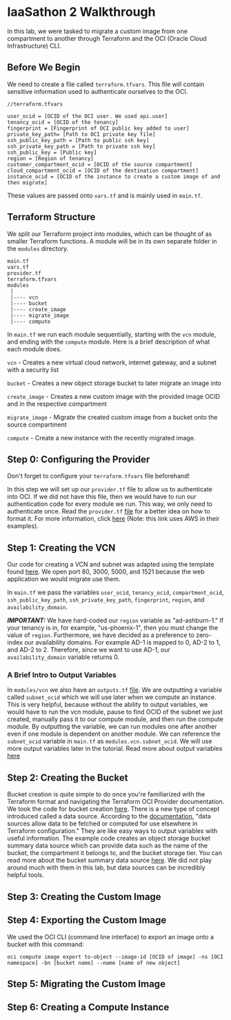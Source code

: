 # IaaSathon 2 Walkthrough

In this lab, we were tasked to migrate a custom image from one compartment to another through Terraform and the OCI (Oracle Cloud Infrastructure) CLI.

## Before We Begin

We need to create a file called `terraform.tfvars`. This file will contain sensitive information used to authenticate ourselves to the OCI.

```
//terraform.tfvars

user_ocid = [OCID of the OCI user. We used api.user]
tenancy_ocid = [OCID of the tenancy]
fingerprint = [Fingerprint of OCI public key added to user]
private_key_path= [Path to OCI private key file]
ssh_public_key_path = [Path to public ssh key]
ssh_private_key_path = [Path to private ssh key]
ssh_public_key = [Public key]
region = [Region of tenancy]
customer_compartment_ocid = [OCID of the source compartment]
cloud_compartment_ocid = [OCID of the destination compartment]
instance_ocid = [OCID of the instance to create a custom image of and then migrate]
```

These values are passed onto `vars.tf` and is mainly used in `main.tf`.

## Terraform Structure

We split our Terraform project into modules, which can be thought of as smaller Terraform functions. A module will be in its own separate folder in the `modules` directory.

```
main.tf
vars.tf
provider.tf
terraform.tfvars
modules
 |
 |---- vcn
 |---- bucket
 |---- create_image
 |---- migrate_image
 |---- compute

```

In `main.tf` we run each module sequentially, starting with the `vcn` module, and ending with the `compute` module. Here is a brief description of what each module does.

`vcn` - Creates a new virtual cloud network, internet gateway, and a subnet with a security list

`bucket` - Creates a new object storage bucket to later migrate an image into

`create_image` - Creates a new custom image with the provided image OCID and in the respective compartment

`migrate_image` - Migrate the created custom image from a bucket onto the source compartment

`compute` - Create a new instance with the recently migrated image.

## Step 0: Configuring the Provider

Don't forget to configure your `terraform.tfvars` file beforehand!

In this step we will set up our `provider.tf` file to allow us to authenticate into OCI. If we did not have this file, then we would have to run our authentication code for every module we run. This way, we only need to authenticate once. Read the `provider.tf` [file](provider.tf) for a better idea on how to format it. For more information, click [here](https://www.terraform.io/docs/configuration/providers.html) (Note: this link uses AWS in their examples).

## Step 1: Creating the VCN

Our code for creating a VCN and subnet was adapted using the template found [here](https://gist.github.com/lucassrg/9b97fb224cb4882d7db6b04a5b048ea8). We open port 80, 3000, 5000, and 1521 because the web application we would migrate use them.

In `main.tf` we pass the variables `user_ocid`, `tenancy_ocid`, `compartment_ocid`, `ssh_public_key_path`, `ssh_private_key_path`, `fingerprint`, `region`, and `availability_domain`. 

***IMPORTANT:*** We have hard-coded our `region` variable as "ad-ashburn-1." If your tenancy is in, for example, "us-phoenix-1", then you must change the value of `region`. Furthermore, we have decided as a preference to zero-index our availability domains. For example AD-1 is mapped to 0, AD-2 to 1, and AD-2 to 2. Therefore, since we want to use AD-1, our `availability_domain` variable returns 0.

### A Brief Intro to Output Variables

In `modules/vcn` we also have an `outputs.tf` [file](/modules/vcn/outputs.tf). We are outputting a variable called `subnet_ocid` which we will use later when we compute an instance. This is very helpful, because without the ability to output variables, we would have to run the vcn module, pause to find OCID of the subnet we just created, manually pass it to our compute module, and then run the compute module. By outputting the variable, we can run modules one after another even if one module is dependent on another module. We can reference the `subnet_ocid` variable in `main.tf` as `modules.vcn.subnet_ocid`. We will use more output variables later in the tutorial. Read more about output variables [here](https://www.terraform.io/intro/getting-started/outputs.html)

## Step 2: Creating the Bucket

Bucket creation is quite simple to do once you're familiarized with the Terraform format and navigating the Terraform OCI Provider documentation. We took the code for bucket creation [here](https://github.com/terraform-providers/terraform-provider-oci/blob/master/docs/examples/object_storage/bucket.tf). There is a new type of concept introduced called a data source. According to the [documentation](https://www.terraform.io/docs/providers/external/data_source.html), "data sources allow data to be fetched or computed for use elsewhere in Terraform configuration." They are like easy ways to output variables with useful information. The example code creates an object storage bucket summary data source which can provide data such as the name of the bucket, the compartment it belongs to, and the bucket storage tier. You can read more about the bucket summary data source [here](https://www.terraform.io/docs/providers/oci/d/object_storage_buckets.html).  We did not play around much with them in this lab, but data sources can be incredibly helpful tools.
 
## Step 3: Creating the Custom Image

## Step 4: Exporting the Custom Image

We used the OCI CLI (command line interface) to export an image onto a bucket with this command:

`oci compute image export to-object --image-id [OCID of image] -ns [OCI namespace] -bn [bucket name] --name [name of new object]`



## Step 5: Migrating the Custom Image

## Step 6: Creating a Compute Instance
